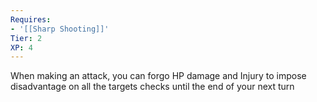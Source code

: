 ```yaml
---
Requires:
- '[[Sharp Shooting]]'
Tier: 2
XP: 4
---
```


When making an attack, you can forgo HP damage and Injury to impose disadvantage on all the targets checks until the end of your next turn